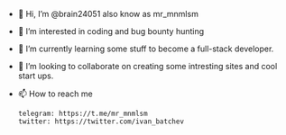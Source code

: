 - 👋 Hi, I’m @brain24051 also know as mr_mnmlsm

- 👀 I’m interested in coding and bug bounty hunting

- 🌱 I’m currently learning some stuff to become a full-stack developer.

- 💞️ I’m looking to collaborate on creating some intresting sites and cool start ups.

- 📫 How to reach me 

      telegram: https://t.me/mr_mnmlsm
      twitter: https://twitter.com/ivan_batchev

